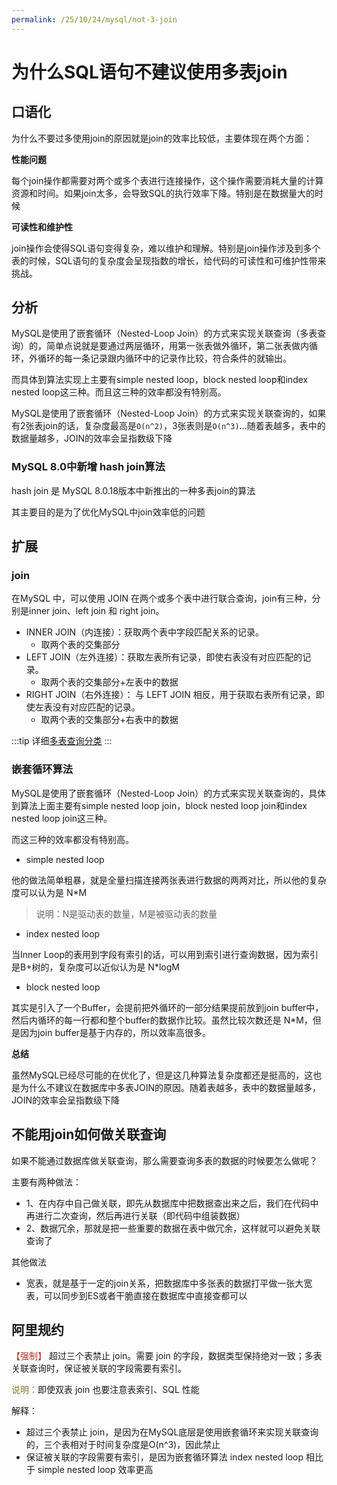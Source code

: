```yaml
---
permalink: /25/10/24/mysql/not-3-join
---
```


# 为什么SQL语句不建议使用多表join

## 口语化

为什么不要过多使用join的原因就是join的效率比较低，主要体现在两个方面：

**性能问题**

每个join操作都需要对两个或多个表进行连接操作，这个操作需要消耗大量的计算资源和时间。如果join太多，会导致SQL的执行效率下降。特别是在数据量大的时候

**可读性和维护性**

join操作会使得SQL语句变得复杂，难以维护和理解。特别是join操作涉及到多个表的时候，SQL语句的复杂度会呈现指数的增长，给代码的可读性和可维护性带来挑战。

## 分析

MySQL是使用了嵌套循环（Nested-Loop Join）的方式来实现关联查询（多表查询）的，简单点说就是要通过两层循环，用第一张表做外循环，第二张表做内循环，外循环的每一条记录跟内循环中的记录作比较，符合条件的就输出。

而具体到算法实现上主要有simple nested loop，block nested loop和index nested loop这三种。而且这三种的效率都没有特别高。

MySQL是使用了嵌套循环（Nested-Loop Join）的方式来实现关联查询的，如果有2张表join的话，复杂度最高是`O(n^2)`，3张表则是`O(n^3)`...随着表越多，表中的数据量越多，JOIN的效率会呈指数级下降

### MySQL 8.0中新增 hash join算法

hash join 是 MySQL 8.0.18版本中新推出的一种多表join的算法

其主要目的是为了优化MySQL中join效率低的问题

## 扩展

### join

在MySQL 中，可以使用 JOIN 在两个或多个表中进行联合查询，join有三种，分别是inner join、left join 和 right join。

-   INNER JOIN（内连接）：获取两个表中字段匹配关系的记录。
    -   取两个表的交集部分
-   LEFT JOIN（左外连接）：获取左表所有记录，即使右表没有对应匹配的记录。
    -   取两个表的交集部分+左表中的数据
-   RIGHT JOIN（右外连接）： 与 LEFT JOIN 相反，用于获取右表所有记录，即使左表没有对应匹配的记录。
    -   取两个表的交集部分+右表中的数据

:::tip
详细[多表查询分类](./多表查询分类.md)
:::

### 嵌套循环算法

MySQL是使用了嵌套循环（Nested-Loop Join）的方式来实现关联查询的，具体到算法上面主要有simple nested loop join，block nested loop join和index nested loop join这三种。

而这三种的效率都没有特别高。

- simple nested loop

他的做法简单粗暴，就是全量扫描连接两张表进行数据的两两对比，所以他的复杂度可以认为是 N*M

> 说明：N是驱动表的数量，M是被驱动表的数量

- index nested loop

当Inner Loop的表用到字段有索引的话，可以用到索引进行查询数据，因为索引是B+树的，复杂度可以近似认为是 N*logM

- block nested loop

其实是引入了一个Buffer，会提前把外循环的一部分结果提前放到join buffer中，然后内循环的每一行都和整个buffer的数据作比较。虽然比较次数还是 N*M，但是因为join buffer是基于内存的，所以效率高很多。


**总结**

虽然MySQL已经尽可能的在优化了，但是这几种算法复杂度都还是挺高的，这也是为什么不建议在数据库中多表JOIN的原因。随着表越多，表中的数据量越多，JOIN的效率会呈指数级下降


## 不能用join如何做关联查询

如果不能通过数据库做关联查询，那么需要查询多表的数据的时候要怎么做呢？

主要有两种做法：

- 1、在内存中自己做关联，即先从数据库中把数据查出来之后，我们在代码中再进行二次查询，然后再进行关联（即代码中组装数据）
- 2、数据冗余，那就是把一些重要的数据在表中做冗余，这样就可以避免关联查询了

其他做法

- 宽表，就是基于一定的join关系，把数据库中多张表的数据打平做一张大宽表，可以同步到ES或者干脆直接在数据库中直接查都可以


## 阿里规约

<span style="color: rgb(175, 54 ,40);">【强制】</span> 超过三个表禁止 join。需要 join 的字段，数据类型保持绝对一致；多表关联查询时，保证被关联的字段需要有索引。

<span style="color: rgb(126, 119 ,45);">说明：</span>即使双表 join 也要注意表索引、SQL 性能

解释：

- 超过三个表禁止 join，是因为在MySQL底层是使用嵌套循环来实现关联查询的，三个表相对于时间复杂度是O(n^3)，因此禁止
- 保证被关联的字段需要有索引，是因为嵌套循环算法 index nested loop 相比于 simple nested loop 效率更高
